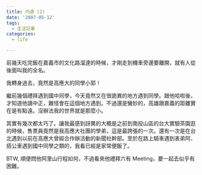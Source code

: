 ```yaml
---
title: 巧遇 (2)
date: '2007-05-12'
tags:
  - 生活記事
categories:
  - life

---
```

前幾天吃完飯在嘉義市的文化路溜達的時候，才剛走到機車旁邊要離開，就有人從後面叫我的全名。  
  
我轉身過去，竟然是高應大的同學小郭！  
  
繼前幾個禮拜遇到國中同學，今天竟然又在很詭異的地方遇到同學。跟他哈啦後，才知道他讀中正，難怪會在這個地方遇到。不過還是蠻妙的，高雄跟嘉義的距離實在是有點遠。沒辦法我的世界就是那麼小。  
  
其實有幾次都太巧了。讓我最感到訝異的大概是之前到南投山區的台大實驗茶園逛的時候，售票員竟然是我高應大社團的學弟，這是最誇張的一次。還有一次是在台北遇到以前在高應大曾經合作辦活動的新聞社幹部。至於在路上騎車遇到表弟阿、搭公車遇到國中同學之類的，我看已經是家常便飯了。  
  
BTW, 順便問他阿里山行程如何，不過看來他禮拜六有 Meeting，要一起去似乎有困難。